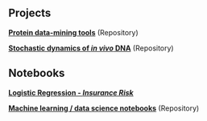 ## Projects

**[Protein data-mining tools](https://github.com/spmielke/Protein-data-mining-tools)** (Repository)

**[Stochastic dynamics of *in vivo* DNA](https://github.com/spmielke/Stochastic-dynamics-of-in-vivo-DNA)** (Repository)

## Notebooks

**[Logistic Regression - *Insurance Risk*](https://dataplatform.cloud.ibm.com/analytics/notebooks/v2/311241d9-6708-4fa2-8d1f-61688422a5a6/view?access_token=e4f458c98ee82a921877c971c2b1994cedcbd6e404110a4b84a8980d997eb852)**

**[Machine learning / data science notebooks](https://github.com/spmielke/Machine-learning-notebooks)** (Repository)
